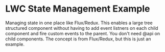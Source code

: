 # LWC State Management Example

Managing state in one place like Flux/Redux.
This enables a large tree structured component without having to add event listners on each child component and fire custom events to the parent.
You don't need @api on child components. 
The concept is from Flux/Redux, but this is just an example.